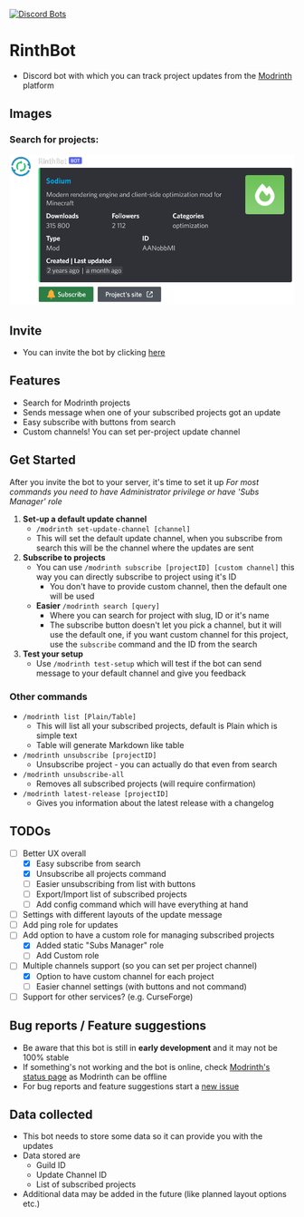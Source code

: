 [![Discord Bots](https://top.gg/api/widget/status/986993814671614094.svg)](https://top.gg/bot/986993814671614094)

# RinthBot

-  Discord bot with which you can track project updates from the [Modrinth](https://modrinth.com/) platform 

## Images
### Search for projects:
[![Search embed](./assets/search_embed.png)](https://github.com/Zechiax/RinthBot)

## Invite
- You can invite the bot by clicking [here](https://discord.com/api/oauth2/authorize?client_id=986993814671614094&permissions=537316416&scope=bot%20applications.commands)

## Features
- Search for Modrinth projects
- Sends message when one of your subscribed projects got an update
- Easy subscribe with buttons from search
- Custom channels! You can set per-project update channel

## Get Started
After you invite the bot to your server, it's time to set it up
*For most commands you need to have Administrator privilege or have 'Subs Manager' role*
1. **Set-up a default update channel**
	- `/modrinth set-update-channel [channel]`
	- This will set the default update channel, when you subscribe from search this will be the channel where the updates are sent
2. **Subscribe to projects**
	- You can use `/modrinth subscribe [projectID] [custom channel]` this way you can directly subscribe to project using it's ID
		- You don't have to provide custom channel, then the default one will be used
	- **Easier** `/modrinth search [query]`
		- Where you can search for project with slug, ID or it's name
		- The subscribe button doesn't let you pick a channel, but it will use the default one, if you want custom channel for this project, use the `subscribe` command and the ID from the search
3. **Test your setup**
	- Use `/modrinth test-setup` which will test if the bot can send message to your default channel and give you feedback 

### Other commands
- `/modrinth list [Plain/Table]`
    - This will list all your subscribed projects, default is Plain which is simple text
    - Table will generate Markdown like table
- `/modrinth unsubscribe [projectID]`
    - Unsubscribe project - you can actually do that even from search
- `/modrinth unsubscribe-all`
  - Removes all subscribed projects (will require confirmation)
- `/modrinth latest-release [projectID]`
  - Gives you information about the latest release with a changelog

## TODOs
- [ ] Better UX overall
    - [x] Easy subscribe from search 
    - [x] Unsubscribe all projects command
    - [ ] Easier unsubscribing from list with buttons
    - [ ] Export/Import list of subscribed projects
    - [ ] Add config command which will have everything at hand
- [ ] Settings with different layouts of the update message
- [ ] Add ping role for updates
- [ ] Add option to have a custom role for managing subscribed projects
    - [x] Added static "Subs Manager" role
    - [ ] Add Custom role
- [ ] Multiple channels support (so you can set per project channel)
  - [x] Option to have custom channel for each project
  - [ ] Easier channel settings (with buttons and not command)
- [ ] Support for other services? (e.g. CurseForge)

## Bug reports / Feature suggestions
- Be aware that this bot is still in **early development** and it may not be 100% stable
- If something's not working and the bot is online, check [Modrinth's status page](https://status.modrinth.com/) as Modrinth can be offline
- For bug reports and feature suggestions start a [new issue](https://github.com/Zechiax/RinthBot/issues/new)

## Data collected
- This bot needs to store some data so it can provide you with the updates
- Data stored are
    - Guild ID
    - Update Channel ID
    - List of subscribed projects
- Additional data may be added in the future (like planned layout options etc.)
